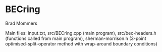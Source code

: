 # BECring  

Brad Mommers 
  
Main files: input.txt, src/BECring.cpp (main program), src/bec-headers.h (functions called from main program), sherman-morrison.h (3-point optimised-split-operator method with wrap-around boundary conditions)
